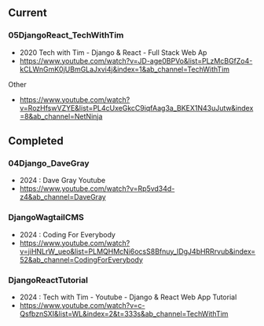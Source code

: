 ## Current

### 05DjangoReact_TechWithTim

- 2020 Tech with Tim - Django & React - Full Stack Web Ap
- https://www.youtube.com/watch?v=JD-age0BPVo&list=PLzMcBGfZo4-kCLWnGmK0jUBmGLaJxvi4j&index=1&ab_channel=TechWithTim

Other

- https://www.youtube.com/watch?v=RozHfswVZYE&list=PL4cUxeGkcC9iqfAag3a_BKEX1N43uJutw&index=8&ab_channel=NetNinja

## Completed

### 04Django_DaveGray

- 2024 : Dave Gray Youtube
- https://www.youtube.com/watch?v=Rp5vd34d-z4&ab_channel=DaveGray

### DjangoWagtailCMS

- 2024 : Coding For Everybody
- https://www.youtube.com/watch?v=jiHNLrW_ueo&list=PLMQHMcNi6ocsS8Bfnuy_IDgJ4bHRRrvub&index=52&ab_channel=CodingForEverybody

### DjangoReactTutorial

- 2024 : Tech with Tim - Youtube - Django & React Web App Tutorial
- https://www.youtube.com/watch?v=c-QsfbznSXI&list=WL&index=2&t=333s&ab_channel=TechWithTim
